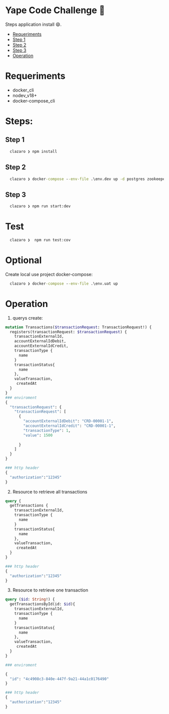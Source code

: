 # Yape Code Challenge :rocket:

Steps application install :smile:. 

- [Requeriments](#Requeriments)
- [Step 1](#Step_1)
- [Step 2](#Step_2)
- [Step 3](#Step_3)
- [Operation](#Operation)


# Requeriments

- docker_cli
- nodev_v18+
- docker-compose_cli

# Steps: 
  ## Step 1

  ```cmd
    clazaro ❯ npm install
  ```

  ## Step 2

  ```cmd
    clazaro ❯ docker-compose --env-file .\env.dev up -d postgres zookeeper kafka
  ```
  ## Step 3

  ```cmd
    clazaro ❯ npm run start:dev
  ```

# Test
```cmd
  clazaro ❯  npm run test:cov
```

# Optional
Create local use project docker-compose: 

```cmd
  clazaro ❯ docker-compose --env-file .\env.uat up 
```

# Operation
1. querys create: 

```graphql
mutation Transactions($transactionRequest: TransactionRequest!) {
  registers(transactionRequest: $transactionRequest) {
    transactionExternalId,
    accountExternalIdDebit,
    accountExternalIdCredit,
    transactionType {
      name
    }
    transactionStatus{
      name
    },
    valueTransaction,
     createdAt
  }
}
### enviroment
{
  "transactionRequest": {
    "transactionRequest": [
      {
        "accountExternalIdDebit": "CRD-00001-1",
        "accountExternalIdCredit": "CRD-00001-1",
        "transactionType": 1,
        "value": 1500
        
      }
    ]
  }
}

### http header
{
  "authorization":"12345"
}

```

2. Resource to retrieve all transactions

```graphql
query {
  getTransactions {
    transactionExternalId,
    transactionType {
      name
    }
    transactionStatus{
      name
    },
    valueTransaction,
     createdAt
  }
}

### http header
{
  "authorization":"12345"
}
```


3. Resource to retrieve one transaction

```graphql
query ($id: String!) {
  getTransactionsById(id: $id){
    transactionExternalId,
    transactionType {
      name
    }
    transactionStatus{
      name
    },
    valueTransaction,
     createdAt
  }
}

### enviroment

{
  "id": "4c4908c3-840e-447f-9a21-44a1c0176490"
}

### http header
{
  "authorization":"12345"
}
```